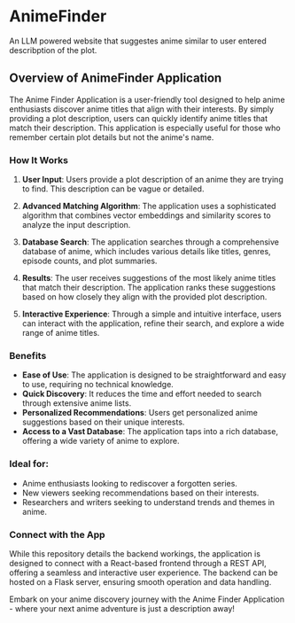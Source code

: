 # AnimeFinder
An LLM powered website that suggestes anime similar to user entered describption of the plot.

## Overview of AnimeFinder Application

The Anime Finder Application is a user-friendly tool designed to help anime enthusiasts discover anime titles that align with their interests. By simply providing a plot description, users can quickly identify anime titles that match their description. This application is especially useful for those who remember certain plot details but not the anime's name.

### How It Works

1. **User Input**: Users provide a plot description of an anime they are trying to find. This description can be vague or detailed.

2. **Advanced Matching Algorithm**: The application uses a sophisticated algorithm that combines vector embeddings and similarity scores to analyze the input description.

3. **Database Search**: The application searches through a comprehensive database of anime, which includes various details like titles, genres, episode counts, and plot summaries.

4. **Results**: The user receives suggestions of the most likely anime titles that match their description. The application ranks these suggestions based on how closely they align with the provided plot description.

5. **Interactive Experience**: Through a simple and intuitive interface, users can interact with the application, refine their search, and explore a wide range of anime titles.

### Benefits

- **Ease of Use**: The application is designed to be straightforward and easy to use, requiring no technical knowledge.
- **Quick Discovery**: It reduces the time and effort needed to search through extensive anime lists.
- **Personalized Recommendations**: Users get personalized anime suggestions based on their unique interests.
- **Access to a Vast Database**: The application taps into a rich database, offering a wide variety of anime to explore.

### Ideal for:

- Anime enthusiasts looking to rediscover a forgotten series.
- New viewers seeking recommendations based on their interests.
- Researchers and writers seeking to understand trends and themes in anime.

### Connect with the App

While this repository details the backend workings, the application is designed to connect with a React-based frontend through a REST API, offering a seamless and interactive user experience. The backend can be hosted on a Flask server, ensuring smooth operation and data handling.

Embark on your anime discovery journey with the Anime Finder Application - where your next anime adventure is just a description away!
